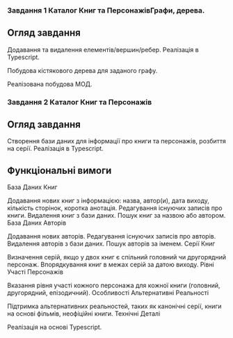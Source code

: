 ### Завдання 1 Каталог Книг та ПерсонажівГрафи, дерева. 

## Огляд завдання
Додавання та видалення елементів/вершин/ребер. Реалізація в Typescript.

Побудова кістякового дерева для заданого графу. 

Реалізована побудова МОД.


### Завдання 2 Каталог Книг та Персонажів

## Огляд завдання
Створення бази даних для інформації про книги та персонажів, розбиття на серії. Реалізація в Typescript.
## Функціональні вимоги
База Даних Книг

Додавання нових книг з інформацією: назва, автор(и), дата виходу, кількість сторінок, коротка анотація.
Редагування існуючих записів про книги.
Видалення книг з бази даних.
Пошук книг за назвою або автором.
База Даних Авторів

Додавання нових авторів.
Редагування існуючих записів про авторів.
Видалення авторів з бази даних.
Пошук авторів за іменем.
Серії Книг

Визначення серій, якщо у двох книг є спільний головний чи другорядний персонаж.
Впорядкування книг в межах серій за датою виходу.
Рівні Участі Персонажів

Вказання рівня участі кожного персонажа для кожної книги (головний, другорядний, епізодичний).
Особливості
Альтернативні Реальності

Підтримка альтернативних реальностей, таких як канонічні серії, книги на основі фільмів, неофіційні книги.
Технічні Деталі

Реалізація на основі Typescript.
